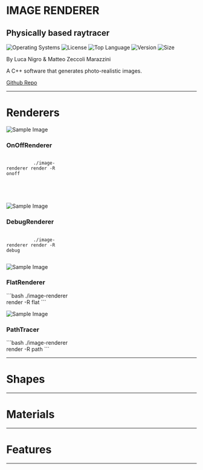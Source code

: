 <!-- .slide: data-state="layout-title"  -->

# IMAGE RENDERER

## Physically based raytracer

![Operating Systems](https://img.shields.io/badge/OS-Linux%20%7C%20MacOS%20%7C%20Windows-lightgrey)
![License](https://img.shields.io/github/license/teozec/image-renderer)
![Top Language](https://img.shields.io/github/languages/top/teozec/image-renderer)
![Version](https://img.shields.io/github/v/release/teozec/image-renderer)
![Size](https://img.shields.io/github/repo-size/teozec/image-renderer)

<p>By Luca Nigro & Matteo Zeccoli Marazzini</p>

<p>A C++ software that generates photo-realistic images.</p>
  
<p class="no-fragment btn-group" role="group" aria-label="Basic example">
<a class="btn btn-lg btn-warning text-dark" href="https://github.com/teozec/image-renderer">Github Repo</a>
</p>

---

<!-- .slide: data-state="layout-has-icon" -->

# Renderers

<div class="card-group">
  <div class="card fragment fade-in-then-semi-out" style="width: 12em">
    <img data-src="images/empty_room.png" class="card-img-top img-fluid" alt="Sample Image">
    <div class="card-body">
      <h3 class="card-title">OnOffRenderer</h3>
      <p class="card-text"><pre><code>
          ./image-renderer render -R onoff
        </pre>
        </code>
      </p>
    </div>
  </div>
  <div class="card-group">
  <div class="card fragment fade-in-then-semi-out" style="width: 12em">
    <img data-src="images/empty_room.png" class="card-img-top img-fluid" alt="Sample Image">
    <div class="card-body">
      <h3 class="card-title">DebugRenderer</h3>
      <p class="card-text"><code>
          ./image-renderer render -R debug
        </code>
      </p>
    </div>
  </div>
  <div class="card fragment fade-in-then-semi-out" style="width: 12em">
    <img data-src="images/empty_room.png" class="card-img-top img-fluid" alt="Sample Image">
    <div class="card-body">
      <h3 class="card-title">FlatRenderer</h3>
      <p class="card-text">
        ```bash
          ./image-renderer render -R flat
        ```
      </p>
    </div>
  </div>
  <div class="card fragment fade-in-then-semi-out" style="width: 12em">
    <img data-src="images/empty_room.png" class="card-img-top img-fluid" alt="Sample Image">
    <div class="card-body">
      <h3 class="card-title">PathTracer</h3>
      <p class="card-text">
        ```bash
          ./image-renderer render -R path
        ```
        </p>
    </div>
  </div>
</div>

---

<!-- .slide: data-state="layout-has-icon" -->

# Shapes

---

<!-- .slide: data-state="layout-background-video" data-background-video="images/materials.mp4" -->
  
# Materials

---

<!-- .slide: data-state="layout-has-icon" -->

# Features

---

<!-- .slide: data-state="layout-background-image" data-background-image="images/antialiasing.gif" -->

